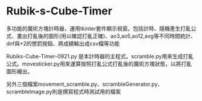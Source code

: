 # Rubik-s-Cube-Timer

多功能的魔術方塊計時器，運用tkinter套件顯示視窗。包括計時、隨機產生打亂公式、畫出打亂後的圖形(用以確認打亂正確)、ao3,ao5,ao12,avg等不同時間統計、dnf與+2的懲罰按鈕、將成績輸出成csv檔等功能

Rubiks-Cube-Timer-0921.py 是本計時器的主程式。scramble.py用來生成打亂公式。movesticker.py用來運算按照打亂公式打亂後的魔術方塊狀態，以將打亂圖形繪出。

另外三個檔案movement_scramble.py、scrambleGenerator.py、scrambleImage.py則是撰寫程式時測試用的檔案
